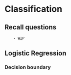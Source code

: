 # Classification 

## Recall questions
        - WIP

## Logistic Regression 

### Decision boundary